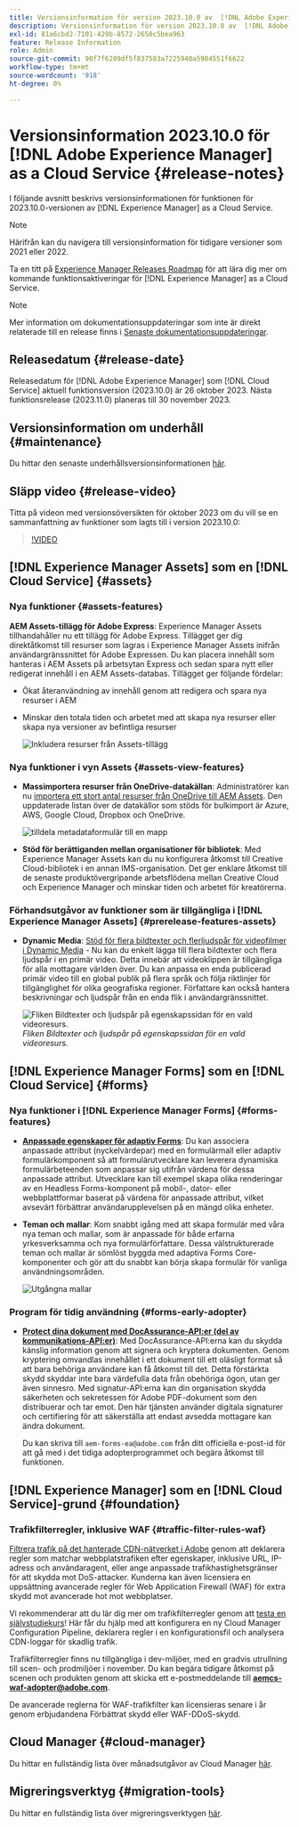 ```yaml
---
title: Versionsinformation för version 2023.10.0 av  [!DNL Adobe Experience Manager] as a Cloud Service.
description: Versionsinformation för version 2023.10.0 av  [!DNL Adobe Experience Manager] as a Cloud Service.
exl-id: 81a6cbd2-7101-429b-8572-2650c5bea963
feature: Release Information
role: Admin
source-git-commit: 90f7f6209df5f837583a7225940a5984551f6622
workflow-type: tm+mt
source-wordcount: '918'
ht-degree: 0%

---
```


# Versionsinformation 2023.10.0 för [!DNL Adobe Experience Manager] as a Cloud Service {#release-notes}

I följande avsnitt beskrivs versionsinformationen för funktionen för 2023.10.0-versionen av [!DNL Experience Manager] as a Cloud Service.

>[!NOTE]
>
>Härifrån kan du navigera till versionsinformation för tidigare versioner som 2021 eller 2022.
>
>Ta en titt på [Experience Manager Releases Roadmap](https://experienceleague.adobe.com/docs/experience-manager-release-information/aem-release-updates/update-releases-roadmap.html) för att lära dig mer om kommande funktionsaktiveringar för [!DNL Experience Manager] as a Cloud Service.

>[!NOTE]
>
>Mer information om dokumentationsuppdateringar som inte är direkt relaterade till en release finns i [Senaste dokumentationsuppdateringar](https://experienceleague.adobe.com/docs/experience-manager-release-information/aem-release-updates/doc-updates/documentation-updates.html).

## Releasedatum {#release-date}

Releasedatum för [!DNL Adobe Experience Manager] som [!DNL Cloud Service] aktuell funktionsversion (2023.10.0) är 26 oktober 2023. Nästa funktionsrelease (2023.11.0) planeras till 30 november 2023.

## Versionsinformation om underhåll {#maintenance}

Du hittar den senaste underhållsversionsinformationen [här](/help/release-notes/maintenance/latest.md).

## Släpp video {#release-video}

Titta på videon med versionsöversikten för oktober 2023 om du vill se en sammanfattning av funktioner som lagts till i version 2023.10.0:

>[!VIDEO](https://video.tv.adobe.com/v/3425186/?quality=12)

## [!DNL Experience Manager Assets] som en [!DNL Cloud Service] {#assets}

### Nya funktioner {#assets-features}

**AEM Assets-tillägg för Adobe Express**: Experience Manager Assets tillhandahåller nu ett tillägg för Adobe Express. Tillägget ger dig direktåtkomst till resurser som lagras i Experience Manager Assets inifrån användargränssnittet för Adobe Expressen. Du kan placera innehåll som hanteras i AEM Assets på arbetsytan Express och sedan spara nytt eller redigerat innehåll i en AEM Assets-databas. Tillägget ger följande fördelar:

* Ökat återanvändning av innehåll genom att redigera och spara nya resurser i AEM

* Minskar den totala tiden och arbetet med att skapa nya resurser eller skapa nya versioner av befintliga resurser

  ![Inkludera resurser från Assets-tillägg](/help/assets/assets/aem-assets-add-on-include-assets.png)

### Nya funktioner i vyn Assets {#assets-view-features}

* **Massimportera resurser från OneDrive-datakällan**: Administratörer kan nu [importera ett stort antal resurser från OneDrive till AEM Assets](/help/assets/bulk-import-assets-view.md#onedrive-developer-application). Den uppdaterade listan över de datakällor som stöds för bulkimport är Azure, AWS, Google Cloud, Dropbox och OneDrive.

  ![tilldela metadataformulär till en mapp](/help/assets/assets/bulk-import-source-details-onedrive.png)

* **Stöd för berättiganden mellan organisationer för bibliotek**: Med Experience Manager Assets kan du nu konfigurera åtkomst till Creative Cloud-bibliotek i en annan IMS-organisation. Det ger enklare åtkomst till de senaste produktövergripande arbetsflödena mellan Creative Cloud och Experience Manager och minskar tiden och arbetet för kreatörerna.

### Förhandsutgåvor av funktioner som är tillgängliga i [!DNL Experience Manager Assets] {#prerelease-features-assets}

* **Dynamic Media**: [Stöd för flera bildtexter och flerljudspår för videofilmer i Dynamic Media](/help/assets/dynamic-media/video.md#about-msma) - Nu kan du enkelt lägga till flera bildtexter och flera ljudspår i en primär video. Detta innebär att videoklippen är tillgängliga för alla mottagare världen över. Du kan anpassa en enda publicerad primär video till en global publik på flera språk och följa riktlinjer för tillgänglighet för olika geografiska regioner. Författare kan också hantera beskrivningar och ljudspår från en enda flik i användargränssnittet.

  ![Fliken Bildtexter och ljudspår på egenskapssidan för en vald videoresurs.](/help/release-notes/assets/msma-aem-cs.png)*Fliken Bildtexter och ljudspår på egenskapssidan för en vald videoresurs.*

## [!DNL Experience Manager Forms] som en [!DNL Cloud Service] {#forms}

### Nya funktioner i [!DNL Experience Manager Forms] {#forms-features}

* **[Anpassade egenskaper för adaptiv Forms](/help/forms/template-editor-core-components.md#add-a-custom-group-name-in-the-policy-of-template-editor)**: Du kan associera anpassade attribut (nyckelvärdepar) med en formulärmall eller adaptiv formulärkomponent så att formulärutvecklare kan leverera dynamiska formulärbeteenden som anpassar sig utifrån värdena för dessa anpassade attribut. Utvecklare kan till exempel skapa olika renderingar av en Headless Forms-komponent på mobil-, dator- eller webbplattformar baserat på värdena för anpassade attribut, vilket avsevärt förbättrar användarupplevelsen på en mängd olika enheter.

* **Teman och mallar**: Kom snabbt igång med att skapa formulär med våra nya teman och mallar, som är anpassade för både erfarna yrkesverksamma och nya formulärförfattare. Dessa välstrukturerade teman och mallar är sömlöst byggda med adaptiva Forms Core-komponenter och gör att du snabbt kan börja skapa formulär för vanliga användningsområden.

  ![Utgångna mallar](/help/forms/assets/form-templates-ootb.png)


### Program för tidig användning {#forms-early-adopter}

* **[Protect dina dokument med DocAssurance-API:er (del av kommunikations-API:er)](/help/forms/aem-forms-cloud-service-communications-introduction.md#document-assurance-doc-assurance)**: Med DocAssurance-API:erna kan du skydda känslig information genom att signera och kryptera dokumenten. Genom kryptering omvandlas innehållet i ett dokument till ett oläsligt format så att bara behöriga användare kan få åtkomst till det. Detta förstärkta skydd skyddar inte bara värdefulla data från obehöriga ögon, utan ger även sinnesro. Med signatur-API:erna kan din organisation skydda säkerheten och sekretessen för Adobe PDF-dokument som den distribuerar och tar emot. Den här tjänsten använder digitala signaturer och certifiering för att säkerställa att endast avsedda mottagare kan ändra dokument.

  Du kan skriva till `aem-forms-ea@adobe.com` från ditt officiella e-post-id för att gå med i det tidiga adopterprogrammet och begära åtkomst till funktionen.

## [!DNL Experience Manager] som en [!DNL Cloud Service]-grund {#foundation}

### Trafikfilterregler, inklusive WAF {#traffic-filter-rules-waf}

[Filtrera trafik på det hanterade CDN-nätverket i Adobe](/help/security/traffic-filter-rules-including-waf.md) genom att deklarera regler som matchar webbplatstrafiken efter egenskaper, inklusive URL, IP-adress och användaragent, eller ange anpassade trafikhastighetsgränser för att skydda mot DoS-attacker. Kunderna kan även licensiera en uppsättning avancerade regler för Web Application Firewall (WAF) för extra skydd mot avancerade hot mot webbplatser.

Vi rekommenderar att du lär dig mer om trafikfilterregler genom att [testa en självstudiekurs](https://experienceleague.adobe.com/docs/experience-manager-learn/cloud-service/security/traffic-filter-and-waf-rules/overview.html)! Här får du hjälp med att konfigurera en ny Cloud Manager Configuration Pipeline, deklarera regler i en konfigurationsfil och analysera CDN-loggar för skadlig trafik.

Trafikfilterregler finns nu tillgängliga i dev-miljöer, med en gradvis utrullning till scen- och prodmiljöer i november. Du kan begära tidigare åtkomst på scenen och produkten genom att skicka ett e-postmeddelande till **aemcs-waf-adopter@adobe.com**.

De avancerade reglerna för WAF-trafikfilter kan licensieras senare i år genom erbjudandena Förbättrat skydd eller WAF-DDoS-skydd.

## Cloud Manager {#cloud-manager}

Du hittar en fullständig lista över månadsutgåvor av Cloud Manager [här](/help/implementing/cloud-manager/release-notes/current.md).

## Migreringsverktyg {#migration-tools}

Du hittar en fullständig lista över migreringsverktygen [här](/help/journey-migration/release-notes/release-notes-migration-tools-current.md).
